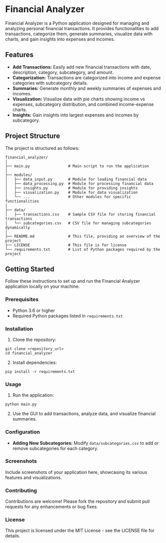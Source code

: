 # Financial Analyzer

Financial Analyzer is a Python application designed for managing and analyzing personal financial transactions. It provides functionalities to add transactions, categorize them, generate summaries, visualize data with charts, and gain insights into expenses and incomes.

## Features

- **Add Transactions:** Easily add new financial transactions with date, description, category, subcategory, and amount.
- **Categorization:** Transactions are categorized into income and expense categories with subcategory details.
- **Summaries:** Generate monthly and weekly summaries of expenses and incomes.
- **Visualization:** Visualize data with pie charts showing income vs expenses, subcategory distribution, and combined income-expense charts.
- **Insights:** Gain insights into largest expenses and incomes by subcategory.

## Project Structure

The project is structured as follows:

```
financial_analyzer/
│
├── main.py                 # Main script to run the application
│
├── modules/
│   ├── data_input.py       # Module for loading financial data
│   ├── data_processing.py  # Module for processing financial data
│   ├── insights.py         # Module for providing insights
│   ├── visualization.py    # Module for data visualization
│   └── ...                 # Other modules for specific functionalities
│
├── data/
│   ├── transactions.csv    # Sample CSV file for storing financial transactions
│   └── subcategories.csv   # CSV file for managing subcategories dynamically
│
├── README.md               # This file, providing an overview of the project
├── LICENSE                 # This file is for license
└── requirements.txt        # List of Python packages required by the project
```

## Getting Started

Follow these instructions to set up and run the Financial Analyzer application locally on your machine.

### Prerequisites

- Python 3.6 or higher
- Required Python packages listed in `requirements.txt`

### Installation

1. Clone the repository:

```
git clone <repository_url>
cd financial_analyzer
```

2. Install dependencies:

```
pip install -r requirements.txt
```

### Usage

1. Run the application:

```
python main.py
```

2. Use the GUI to add transactions, analyze data, and visualize financial summaries.

### Configuration

- **Adding New Subcategories:** Modify `data/subcategories.csv` to add or remove subcategories for each category.

### Screenshots

Include screenshots of your application here, showcasing its various features and visualizations.

### Contributing

Contributions are welcome! Please fork the repository and submit pull requests for any enhancements or bug fixes.

### License

This project is licensed under the MIT License - see the LICENSE file for details.

